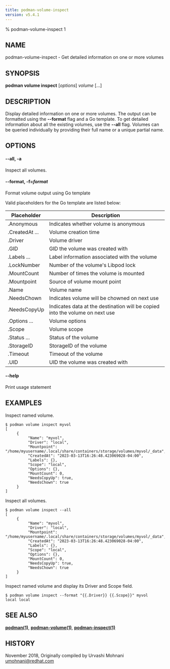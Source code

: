 ```yaml
---
title: podman-volume-inspect
version: v5.4.1
---
```


% podman-volume-inspect 1

## NAME
podman\-volume\-inspect - Get detailed information on one or more volumes

## SYNOPSIS
**podman volume inspect** [*options*] *volume* [...]

## DESCRIPTION

Display detailed information on one or more volumes. The output can be formatted using
the **--format** flag and a Go template. To get detailed information about all the
existing volumes, use the **--all** flag.
Volumes can be queried individually by providing their full name or a unique partial name.


## OPTIONS

#### **--all**, **-a**

Inspect all volumes.

#### **--format**, **-f**=*format*

Format volume output using Go template

Valid placeholders for the Go template are listed below:

| **Placeholder**     | **Description**                                                             |
| ------------------- | --------------------------------------------------------------------------- |
| .Anonymous          | Indicates whether volume is anonymous                                       |
| .CreatedAt ...      | Volume creation time                                                        |
| .Driver             | Volume driver                                                               |
| .GID                | GID the volume was created with                                             |
| .Labels ...         | Label information associated with the volume                                |
| .LockNumber         | Number of the volume's Libpod lock                                          |
| .MountCount         | Number of times the volume is mounted                                       |
| .Mountpoint         | Source of volume mount point                                                |
| .Name               | Volume name                                                                 |
| .NeedsChown         | Indicates volume will be chowned on next use                                |
| .NeedsCopyUp        | Indicates data at the destination will be copied into the volume on next use|
| .Options ...        | Volume options                                                              |
| .Scope              | Volume scope                                                                |
| .Status ...         | Status of the volume                                                        |
| .StorageID          | StorageID of the volume                                                     |
| .Timeout            | Timeout of the volume                                                       |
| .UID                | UID the volume was created with                                             |

#### **--help**

Print usage statement


## EXAMPLES

Inspect named volume.
```
$ podman volume inspect myvol
[
     {
          "Name": "myvol",
          "Driver": "local",
          "Mountpoint": "/home/myusername/.local/share/containers/storage/volumes/myvol/_data",
          "CreatedAt": "2023-03-13T16:26:48.423069028-04:00",
          "Labels": {},
          "Scope": "local",
          "Options": {},
          "MountCount": 0,
          "NeedsCopyUp": true,
          "NeedsChown": true
     }
]
```

Inspect all volumes.
```
$ podman volume inspect --all
[
     {
          "Name": "myvol",
          "Driver": "local",
          "Mountpoint": "/home/myusername/.local/share/containers/storage/volumes/myvol/_data",
          "CreatedAt": "2023-03-13T16:26:48.423069028-04:00",
          "Labels": {},
          "Scope": "local",
          "Options": {},
          "MountCount": 0,
          "NeedsCopyUp": true,
          "NeedsChown": true
     }
]
```

Inspect named volume and display its Driver and Scope field.
```
$ podman volume inspect --format "{{.Driver}} {{.Scope}}" myvol
local local
```

## SEE ALSO
**[podman(1)](podman.1.md)**, **[podman-volume(1)](podman-volume.1.md)**, **[podman-inspect(1)](podman-inspect.1.md)**

## HISTORY
November 2018, Originally compiled by Urvashi Mohnani <umohnani@redhat.com>
